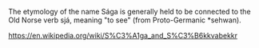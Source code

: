 

The etymology of the name Sága is generally held to be connected to the Old Norse verb sjá, meaning "to see" (from Proto-Germanic *sehwan).

https://en.wikipedia.org/wiki/S%C3%A1ga_and_S%C3%B6kkvabekkr

